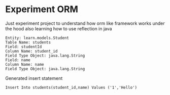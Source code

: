 # Experiment ORM

Just experiment project to understand how orm like framework works
under the hood also learning how to use reflection in java

```
Entity: learn.models.Student
Table Name: students
Field: studentId
Column Name: student_id
Field Type Object: java.lang.String
Field: name
Column Name: name
Field Type Object: java.lang.String
```

Generated insert statement
```
Insert Into students(student_id,name) Values ('1','Hello')
```
